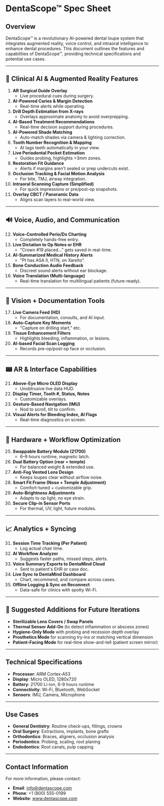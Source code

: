 # DentaScope™ Spec Sheet

## Overview
DentaScope™ is a revolutionary AI-powered dental loupe system that integrates augmented reality, voice control, and intraoral intelligence to enhance dental procedures. This document outlines the features and capabilities of DentaScope™, providing technical specifications and potential use cases.

---

## 🎯 Clinical AI & Augmented Reality Features
1. **AR Surgical Guide Overlay**
   - Live procedural cues during surgery.
2. **AI-Powered Caries & Margin Detection**
   - Real-time alerts while operating.
3. **Drill Depth Estimation from X-rays**
   - Overlays approximate anatomy to avoid overprepping.
4. **AI-Based Treatment Recommendations**
   - Real-time decision support during procedures.
5. **AI-Powered Shade Matching**
   - Auto-match shades via camera & lighting correction.
6. **Tooth Number Recognition & Mapping**
   - AI tags teeth automatically in your view.
7. **Live Periodontal Pocket Estimation**
   - Guides probing, highlights >3mm zones.
8. **Restoration Fit Guidance**
   - Alerts if margins aren't sealed or prep undercuts exist.
9. **Occlusion Tracking & Facial Motion Analysis**
   - For bite, TMJ, airway integration.
10. **Intraoral Scanning Capture (Simplified)**
    - For quick impressions or pre/post-op snapshots.
11. **Overlay CBCT / Panoramic Data**
    - Aligns scan layers to real-world view.

---

## 🔊 Voice, Audio, and Communication
12. **Voice-Controlled Perio/Dx Charting**
    - Completely hands-free entry.
13. **Live Dictation to Op Notes or EHR**
    - "Crown #19 placed..." gets saved in real-time.
14. **AI-Summarized Medical History Alerts**
    - "Pt has ASA II, HTN, on Xarelto".
15. **Bone Conduction Audio Feedback**
    - Discreet sound alerts without ear blockage.
16. **Voice Translation (Multi-language)**
    - Real-time translation for multilingual patients (future-ready).

---

## 📸 Vision + Documentation Tools
17. **Live Camera Feed (HD)**
    - For documentation, consults, and AI input.
18. **Auto-Capture Key Moments**
    - "Capture on drilling start," etc.
19. **Tissue Enhancement Filters**
    - Highlights bleeding, inflammation, or lesions.
20. **AI-based Facial Scan Logging**
    - Records pre-op/post-op face or occlusion.

---

## 📟 AR & Interface Capabilities
21. **Above-Eye Micro OLED Display**
    - Unobtrusive live data HUD.
22. **Display Timer, Tooth #, Status, Notes**
    - Customizable overlays.
23. **Gesture-Based Navigation (IMU)**
    - Nod to scroll, tilt to confirm.
24. **Visual Alerts for Bleeding Index, AI Flags**
    - Real-time diagnostics on screen.

---

## 🔋 Hardware + Workflow Optimization
25. **Swappable Battery Module (21700)**
    - 6–9 hours runtime, magnetic latch.
26. **Dual Battery Option (rear + temple)**
    - For balanced weight & extended use.
27. **Anti-Fog Vented Lens Design**
    - Keeps loupes clear without airflow noise.
28. **Smart Fit Frame (Nose + Temple Adjustment)**
    - Comfort-tuned + customizable grip.
29. **Auto-Brightness Adjustments**
    - Adapts to op light, no eye strain.
30. **Secure Clip-in Sensor Ports**
    - For thermal, UV, light, future modules.

---

## 📈 Analytics + Syncing
31. **Session Time Tracking (Per Patient)**
    - Log actual chair time.
32. **AI Workflow Analyzer**
    - Suggests faster paths, missed steps, alerts.
33. **Voice Summary Exports to DentaMind Cloud**
    - Sent to patient's EHR or case doc.
34. **Live Sync to DentaMind Dashboard**
    - Chart, recommend, and compare across cases.
35. **Offline Logging & Sync on Reconnect**
    - Data-safe for clinics with spotty Wi-Fi.

---

## 🧪 Suggested Additions for Future Iterations
- **Sterilizable Lens Covers / Swap Panels**
- **Thermal Sensor Add-On** (to detect inflammation or abscess zones)
- **Hygiene-Only Mode** with probing and recession depth overlay
- **Prosthetics Mode** for scanning try-ins or matching vertical dimension
- **Patient-Facing Mode** for real-time show-and-tell (patient screen mirror)

---

## Technical Specifications
- **Processor**: ARM Cortex-A53
- **Display**: Micro OLED, 1280x720
- **Battery**: 21700 Li-ion, 6-9 hours runtime
- **Connectivity**: Wi-Fi, Bluetooth, WebSocket
- **Sensors**: IMU, Camera, Microphone

---

## Use Cases
- **General Dentistry**: Routine check-ups, fillings, crowns
- **Oral Surgery**: Extractions, implants, bone grafts
- **Orthodontics**: Braces, aligners, occlusion analysis
- **Periodontics**: Probing, scaling, root planing
- **Endodontics**: Root canals, pulp capping

---

## Contact Information
For more information, please contact:
- **Email**: info@dentascope.com
- **Phone**: +1 (800) 555-0199
- **Website**: www.dentascope.com 